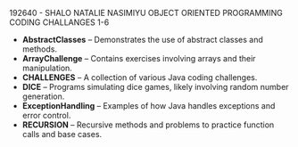 192640 - SHALO NATALIE NASIMIYU
OBJECT ORIENTED PROGRAMMING CODING CHALLANGES 1-6

- **AbstractClasses** – Demonstrates the use of abstract classes and methods.
- **ArrayChallenge** – Contains exercises involving arrays and their manipulation.
- **CHALLENGES** – A collection of various Java coding challenges.
- **DICE** – Programs simulating dice games, likely involving random number generation.
- **ExceptionHandling** – Examples of how Java handles exceptions and error control.
- **RECURSION** – Recursive methods and problems to practice function calls and base cases.
